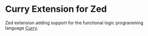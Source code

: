 # Curry Extension for Zed

Zed extension adding support for the functional logic programming language [Curry](https://en.wikipedia.org/wiki/Curry_(programming_language)).
